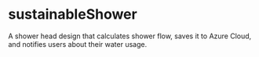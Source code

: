 # sustainableShower
A shower head design that calculates shower flow, saves it to Azure Cloud, and notifies users about their water usage.

